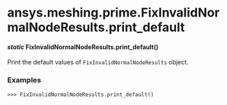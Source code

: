 <a id="ansys-meshing-prime-fixinvalidnormalnoderesults-print-default"></a>

# ansys.meshing.prime.FixInvalidNormalNodeResults.print_default

<a id="ansys.meshing.prime.FixInvalidNormalNodeResults.print_default"></a>

#### *static* FixInvalidNormalNodeResults.print_default()

Print the default values of `FixInvalidNormalNodeResults` object.

### Examples

```pycon
>>> FixInvalidNormalNodeResults.print_default()
```

<!-- !! processed by numpydoc !! -->
